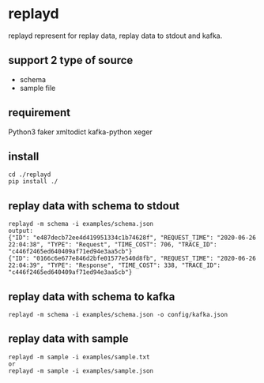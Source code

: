 # replayd

replayd represent for replay data, replay data to stdout and kafka.

## support 2 type of source

* schema
* sample file

## requirement

Python3
faker
xmltodict
kafka-python
xeger

## install

```
cd ./replayd
pip install ./
```

## replay data with schema to stdout

```
replayd -m schema -i examples/schema.json
output:
{"ID": "e487decb72ee4d419951334c1b74628f", "REQUEST_TIME": "2020-06-26 22:04:38", "TYPE": "Request", "TIME_COST": 706, "TRACE_ID": "c446f2465ed640409af71ed94e3aa5cb"}
{"ID": "0166c6e677e846d2bfe01577e540d8fb", "REQUEST_TIME": "2020-06-26 22:04:39", "TYPE": "Response", "TIME_COST": 338, "TRACE_ID": "c446f2465ed640409af71ed94e3aa5cb"}
```

## replay data with schema to kafka

```
replayd -m schema -i examples/schema.json -o config/kafka.json
```

## replay data with sample

```
replayd -m sample -i examples/sample.txt
or
replayd -m sample -i examples/sample.json
```